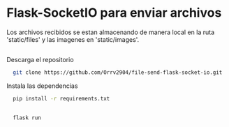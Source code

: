 # Flask-SocketIO para enviar archivos 

Los archivos recibidos se estan almacenando de manera local en la ruta 'static/files' y las imagenes en 'static/images'.



## 

Descarga el repositorio

```bash
  git clone https://github.com/Orrv2904/file-send-flask-socket-io.git
```

Instala las dependencias

```bash
  pip install -r requirements.txt
```
## 
```bash
  flask run
```
    
